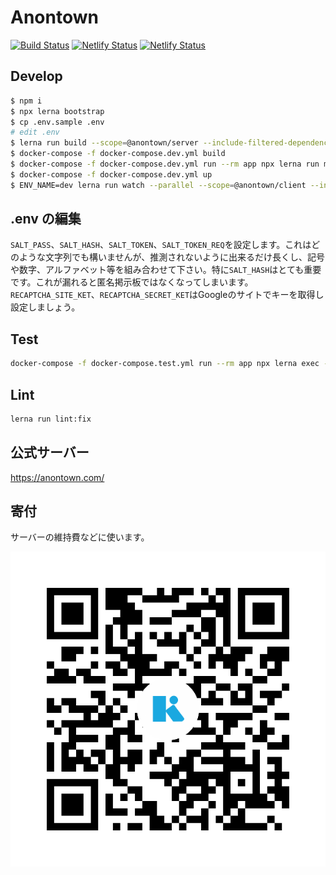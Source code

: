 # Anontown

[![Build Status](https://travis-ci.org/anontown/anontown.svg?branch=develop)](https://travis-ci.org/anontown/anontown)
[![Netlify Status](https://api.netlify.com/api/v1/badges/a8646346-64ec-4f9e-a2c3-ca6c97000fab/deploy-status)](https://app.netlify.com/sites/anontown/deploys)
[![Netlify Status](https://api.netlify.com/api/v1/badges/5114ddeb-bf24-40e2-bb0c-c55b2fa23a3d/deploy-status)](https://app.netlify.com/sites/document/deploys)

## Develop

```sh
$ npm i
$ npx lerna bootstrap
$ cp .env.sample .env
# edit .env
$ lerna run build --scope=@anontown/server --include-filtered-dependencies
$ docker-compose -f docker-compose.dev.yml build
$ docker-compose -f docker-compose.dev.yml run --rm app npx lerna run migrate --scope @anontown/server
$ docker-compose -f docker-compose.dev.yml up
$ ENV_NAME=dev lerna run watch --parallel --scope=@anontown/client --include-filtered-dependencies
```

## .env の編集

`SALT_PASS`、`SALT_HASH`、`SALT_TOKEN`、`SALT_TOKEN_REQ`を設定します。これはどのような文字列でも構いませんが、推測されないように出来るだけ長くし、記号や数字、アルファベット等を組み合わせて下さい。特に`SALT_HASH`はとても重要です。これが漏れると匿名掲示板ではなくなってしまいます。  
`RECAPTCHA_SITE_KET`、`RECAPTCHA_SECRET_KET`はGoogleのサイトでキーを取得し設定しましょう。

## Test

```sh
docker-compose -f docker-compose.test.yml run --rm app npx lerna exec --scope @anontown/server -- npm run test:io
```

## Lint

```sh
lerna run lint:fix
```

## 公式サーバー

https://anontown.com/

## 寄付

サーバーの維持費などに使います。

![](kyash.png)
